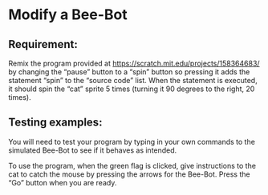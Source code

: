 # Modify a Bee-Bot

## Requirement:

Remix the program provided at <https://scratch.mit.edu/projects/158364683/> by changing the “pause” button to a “spin” button so pressing it adds the statement “spin” to the “source code” list. When the statement is executed, it should spin the “cat” sprite 5 times (turning it 90 degrees to the right, 20 times).

## Testing examples:

You will need to test your program by typing in your own commands to the simulated Bee-Bot to see if it behaves as intended.

To use the program, when the green flag is clicked, give instructions to the cat to catch the mouse by pressing the arrows for the Bee-Bot. Press the “Go” button when you are ready.
